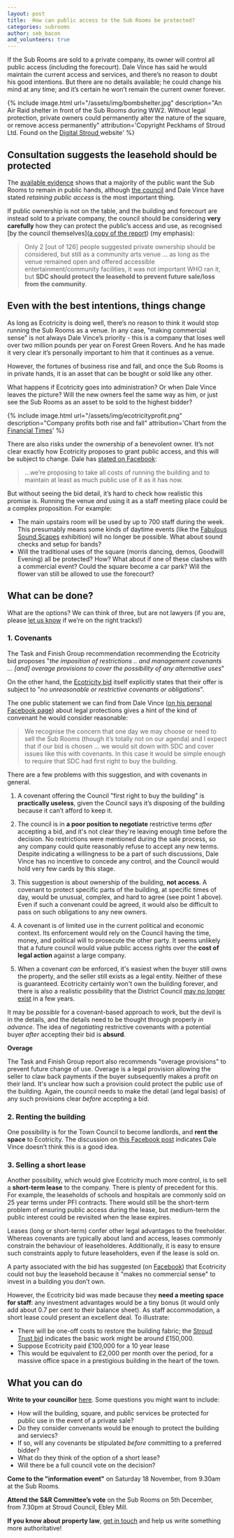 ```yaml
---
layout: post
title:  How can public access to the Sub Rooms be protected?
categories: subrooms
author: seb_bacon
and_volunteers: true
---
```

<div class="standfirst">
If the Sub Rooms are sold to a private company, its owner will control all public access (including the forecourt).  Dale Vince has said he would maintain the current access and services, and there’s no reason to doubt his good intentions. But there are no details available; he could change his mind at any time; and it’s certain he won’t remain the current owner forever.
</div>

{% include image.html url="/assets/img/bombshelter.jpg" description="An Air Raid shelter in front of the Sub Rooms during WW2. Without legal protection, private owners could permanently alter the nature of the square, or remove access permanently" attribution='Copyright Peckhams of Stroud Ltd. Found on the <a href="http://www.digitalstroud.co.uk/living-ww2-airraid">Digital Stroud </a> website' %}

## Consultation suggests the leasehold should be protected

The [available evidence](http://stroudinvestigates.co.uk/subrooms/2017/11/07/where-are-the-sub-rooms-consultations.html) shows that a majority of the public want the Sub Rooms to remain in public hands, although [the council](https://www.stroud.gov.uk/media/241244/item-8-stroud-subscriptions-rooms.pdf) and Dale Vince have stated _retaining public access_ is the most important thing.

If public ownership is not on the table, and the building and forecourt are instead sold to a private company, the council should be considering **very carefully** how they can protect the public’s access and use, as recognised [by the council themselves]([a copy of the report](http://stroudinvestigates.co.uk/data/dropin_day_feedback_report.docx)) (my emphasis):

> Only 2 [out of 126] people suggested private ownership should be considered, but still as a community arts venue ... as long as the venue remained open and offered accessible entertainment/community facilities, it was not important WHO ran it, but **SDC should protect the leasehold to prevent future sale/loss from the community**.

## Even with the best intentions, things change

As long as Ecotricity is doing well, there’s no reason to think it would stop running the Sub Rooms as a venue.  In any case, "making commercial sense" is not always Dale Vince’s priority - this is a company that loses well over two million pounds per year on Forest Green Rovers. And he has made it very clear it’s personally important to him that it continues as a venue.

However, the fortunes of business rise and fall, and once the Sub Rooms is in private hands, it is an asset that can be bought or sold like any other.

What happens if Ecotricity goes into administration? Or when Dale Vince leaves the picture?  Will the new owners feel the same way as him, or just see the Sub Rooms as an asset to be sold to the highest bidder?

{% include image.html url="/assets/img/ecotricityprofit.png" description="Company profits both rise and fall" attribution='Chart from the <a href="https://www.ft.com/content/c8efd62c-7bf0-11e5-98fb-5a6d4728f74e">Financial Times</a>' %}

There are also risks under the ownership of a benevolent owner. It’s not clear exactly how Ecotricity proposes to grant public access, and this will be subject to change.  Dale has [stated on Facebook](https://www.facebook.com/dale.vince/posts/515272895476034?comment_id=515845142085476&reply_comment_id=516074052062585):

> ...we’re proposing to take all costs of running the building and to maintain at least as much public use of it as it has now.

But without seeing the bid detail, it’s hard to check how realistic this promise is.  Running the venue _and_ using it as a staff meeting place could be a complex proposition.  For example:

* The main upstairs room will be used by up to 700 staff during the week. This presumably means some kinds of daytime events (like the [Fabulous Sound Scapes](http://www.subscriptionrooms.org.uk/whats-on/fabulous-sound-machines/) exhibition) will no longer be possible. What about sound checks and setup for bands?
* Will the traditional uses of the square (morris dancing, demos, Goodwill Evening) all be protected? How? What about if one of these clashes with a commercial event?  Could the square become a car park? Will the flower van still be allowed to use the forecourt?

## What can be done?


What are the options?  We can think of three, but are not lawyers (if you are, please [let us know](mailto:seb.bacon@gmail.com) if we’re on the right tracks!)

### 1. Covenants

The Task and Finish Group recommendation recommending the Ecotricity bid proposes "_the imposition of restrictions .. and management covenants ... [and] overage provisions to cover the possibility of any alternative uses_"

On the other hand, the [Ecotricity bid](https://www.stroud.gov.uk/sport-leisure-parks/events-and-things-to-do/subscription-rooms/subrooms-review) itself explicitly states that their offer is subject to "_no unreasonable or restrictive covenants or obligations_".

The one public statement we can find from Dale Vince ([on his personal Facebook page](https://www.facebook.com/dale.vince/posts/515272895476034?comment_id=515406262129364)) about legal protections gives a hint of the kind of convenant he would consider reasonable:

> We recognise the concern that one day we may choose or need to sell the Sub Rooms (though it’s totally not on our agenda) and I expect that if our bid is chosen ... we would sit down with SDC and cover issues like this with covenants. In this case it would be simple enough to require that SDC had first right to buy the building.

There are a few problems with this suggestion, and with covenants in general.

1. A covenant offering the Council "first right to buy the building" is **practically useless**, given the Council says it’s disposing of the building because it can’t afford to keep it.

2. The council is in **a poor position to negotiate** restrictive terms _after_ accepting a bid, and it's not clear they're leaving enough time before the decision. No restrictions were mentioned during the sale process, so any company could quite reasonably refuse to accept any new terms.  Despite indicating a willingness to be a part of such discussions, Dale Vince has no incentive to concede any control, and the Council would hold very few cards by this stage.

3. This suggestion is about ownership of the building, **not access**.  A covenant to protect specific parts of the building, at specific times of day, would be unusual, complex, and hard to agree (see point 1 above).  Even if such a convenant could be agreed, it would also be difficult to pass on such obligations to any new owners.

4. A covenant is of limited use in the current political and economic context.  Its enforcement would rely on the Council having the time, money, and political will to prosecute the other party. It seems unlikely that a future council would value public access rights over the **cost of legal action** against a large company.

5. When a covenant _can_ be enforced, it's easiest when the buyer still owns the property, and the seller still exists as a legal entity. Neither of these is guaranteed. Ecotricity certainly won't own the building forever, and there is also a realistic possibility that the District Council [may no longer exist](http://www.stroudnewsandjournal.co.uk/news/10602359.SDC_conservatives_in_favour_of_unitary_authority/) in a few years.

It may be _possible_ for a covenant-based approach to work, but the devil is in the details, and the details need to be thought through properly _in advance_.  The idea of _negotiating_ restrictive covenants with a potential buyer _after_ accepting their bid is **absurd**.

**Overage**

The Task and Finish Group report also recommends "overage provisions" to prevent future change of use. Overage is a legal provision allowing the seller to claw back payments if the buyer subsequently makes a profit on their land. It's unclear how such a provision could protect the public use of the building. Again, the council needs to make the detail (and legal basis) of any such provisions clear *before* accepting a bid.

### 2. Renting the building

One possibility is for the Town Council to become landlords, and **rent the space** to Ecotricity. The discussion on [this Facebook post](https://www.facebook.com/dale.vince/posts/509505359386121) indicates Dale Vince doesn’t think this is a good idea.

### 3. Selling a short lease

Another possibility, which would give Ecotricity much more control, is to sell a **short-term lease** to the company. There is plenty of precedent for this.  For example, the leaseholds of schools and hospitals are commonly sold on 25 year terms under PFI contracts.  There would still be the short-term problem of ensuring public access during the lease, but medium-term the public interest could be revisited when the lease expires.

Leases (long or short-term) confer other legal advantages to the freeholder. Whereas covenants are typically about land and access, leases commonly constrain the behaviour of leaseholderes.  Additionally, it is easy to ensure such constraints apply to future leaseholders, even if the lease is sold on.

A party associated with the bid has suggested (on [Facebook](https://www.facebook.com/dale.vince/posts/515272895476034?comment_id=515517432118247&reply_comment_id=516165922053398&comment_tracking=%7B%22tn%22%3A%22R7%22%7D)) that Ecotricity could not buy the leasehold because it "makes no commercial sense" to invest in a building you don’t own.

However, the Ecotricity bid was made because they **need a meeting space for staff**: any investment advantages would be a tiny bonus (it would only add about 0.7 per cent to their balance sheet). As staff accommodation, a short lease could present an excellent deal.  To illustrate:

* There will be one-off costs to restore the building fabric; the [Stroud Trust bid](http://www.stroudtrust.org/plans.html) indicates the basic work might be around £150,000.
* Suppose Ecotricity paid £100,000 for a 10 year lease
* This would be equivalent to £2,000 per month over the period, for a massive office space in a prestigious building in the heart of the town.

## What you can do

**Write to your councillor** [here](https://www.writetothem.com/?a=council). Some questions you might want to include:

* How will the building, square, and public services be protected for public use in the event of a private sale?
* Do they consider convenants would be enough to protect the building and serviecs?
* If so, will any covenants be stipulated *before* committing to a preferred bidder?
* What do they think of the option of a short lease?
* Will there be a full council vote on the decision?

**Come to the "information event"** on Saturday 18 November, from 9.30am at the Sub Rooms.

**Attend the S&R Committee’s vote** on the Sub Rooms on 5th December, from 7.30pm at Stroud Council, Ebley Mill.

**If you know about property law**, [get in touch](mailto:seb.bacon@gmail.com) and help us write something more authoritative!
